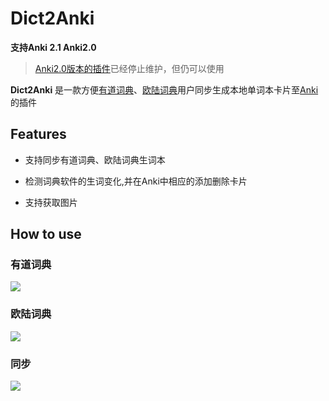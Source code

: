 # Dict2Anki
**支持Anki 2.1 Anki2.0**
> [Anki2.0版本的插件](https://github.com/megachweng/Dict2Anki/releases/tag/v4.0)已经停止维护，但仍可以使用
      
**Dict2Anki** 是一款方便[有道词典](http://cidian.youdao.com/multi.html)、[欧陆词典](https://www.eudic.net/)用户同步生成本地单词本卡片至[Anki](https://apps.ankiweb.net/#download)的插件  

## Features
- 支持同步有道词典、欧陆词典生词本  

- 检测词典软件的生词变化,并在Anki中相应的添加删除卡片

- 支持获取图片

## How to use
### 有道词典
<span><img src = "https://raw.githubusercontent.com/megachweng/Dict2Anki/master/screenshot/youdao.gif"></span>
### 欧陆词典
<span><img src = "https://raw.githubusercontent.com/megachweng/Dict2Anki/master/screenshot/eudict.gif"></span>
### 同步
<span><img src = "https://raw.githubusercontent.com/megachweng/Dict2Anki/master/screenshot/sync.gif"></span>
